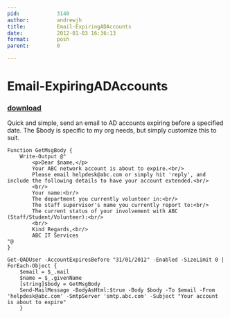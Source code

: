 ```yaml
---
pid:            3140
author:         andrewjh
title:          Email-ExpiringADAccounts
date:           2012-01-03 16:36:13
format:         posh
parent:         0

---
```


# Email-ExpiringADAccounts

### [download](Scripts\3140.ps1)

Quick and simple, send an email to AD accounts expiring before a specified date.  The $body is specific to my org needs, but simply customize this to suit.

```posh
Function GetMsgBody {
	Write-Output @"
		<p>Dear $name,</p>
		Your ABC network account is about to expire.<br/>
		Please email helpdesk@abc.com or simply hit 'reply', and include the following details to have your account extended.<br/>
		<br/>
		Your name:<br/>
		The department you currently volunteer in:<br/>
		The staff supervisor's name you currently report to:<br/>
		The current status of your involvement with ABC (Staff/Student/Volunteer):<br/>
		<br/>
		Kind Regards,<br/>
		ABC IT Services
"@
}

Get-QADUser -AccountExpiresBefore "31/01/2012" -Enabled -SizeLimit 0 | ForEach-Object {
	$email = $_.mail
	$name = $_.givenName
	[string]$body = GetMsgBody
	Send-MailMessage -BodyAsHtml:$true -Body $body -To $email -From 'helpdesk@abc.com' -SmtpServer 'smtp.abc.com' -Subject "Your account is about to expire"
	}
```
